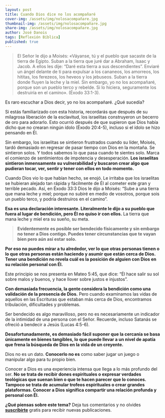 ```yaml
---
layout: post
title: Cuando Dios dice no los acompañaré
cover-img: /assets/img/nolosacompañare.jpg
thumbnail-img: /assets/img/nolosacompañare.jpg 
share-img: /assets/img/nolosacompañare.jpg
author: José Danois
tags: [Reflexión Bíblica]
published: true
---
```

>El Señor le dijo a Moisés: «Váyanse, tú y el pueblo que sacaste de la tierra de Egipto. Suban a la tierra que juré dar a Abraham, Isaac y Jacob. A ellos les dije: “Daré esta tierra a sus descendientes”. Enviaré un ángel delante de ti para expulsar a los cananeos, los amorreos, los hititas, los ferezeos, los heveos y los jebuseos. Suban a la tierra donde fluyen la leche y la miel. Sin embargo, yo no los acompañaré, porque son un pueblo terco y rebelde. Si lo hiciera, seguramente los destruiría en el camino». (Éxodo 33:1-3).

Es raro escuchar a Dios decir, yo no los acompañaré. ¿Qué sucedía?

Si estás familiarizado con esta historia, recordarás que después de su milagrosa liberación de la esclavitud, los israelitas construyeron un becerro de oro para adorarlo. Esto ocurrió después de que supieron que Dios había dicho que no crearan ningún ídolo (Éxodo 20:4-5), incluso si el ídolo se hizo pensando en Él.

Sin embargo, los israelitas se sintieron frustrados cuando su líder, Moisés, tardó demasiado en regresar de pasar tiempo con Dios en la montaña. Se sintieron solos. Y todos sabemos lo que pasa cuando te sientes solo. Marca el comienzo de sentimientos de impotencia y desesperación. **Los israelitas sintieron inmensamente su vulnerabilidad y buscaron crear algo que pudieran tocar, ver, sentir y tener con ellos en todo momento.**

Cuando Dios vio lo que habían hecho, se enojó. Le irritaba que los israelitas se hubieran alejado tan rápida y fácilmente de Él al cometer este gran y terrible pecado. Así, en Éxodo 33:3 Dios le dijo a Moisés: “Sube a una tierra que mana leche y miel; porque no subiré en medio de vosotros, porque sois un pueblo terco, y podría destruiros en el camino”.

**Esa es una declaración interesante. Literalmente le dijo a su pueblo que fuera al lugar de bendición, pero Él no quiso ir con ellos.** La tierra que mana leche y miel era su sueño, su meta.

> **Evidentemente es posible ser bendecido físicamente y sin embargo no tener a Dios contigo. Puedes tener circunstancias que te vayan bien pero aún así estar solo.**

**Por eso no puedes mirar a tu alrededor, ver lo que otras personas tienen o lo que otras personas están haciendo y asumir que están cerca de Dios. Tener una bendición no revela cuál es la posición de alguien con Dios en su relación personal con Él.**

Este principio se nos presenta en Mateo 5:45, que dice: “Él hace salir su sol sobre malos y buenos, y hace llover sobre justos e injustos”.

**Con demasiada frecuencia, la gente considera la bendición como una validación de la presencia de Dios.** Pero cuando examinamos las vidas de aquellos en las Escrituras que estaban más cerca de Dios, encontramos tribulación, dificultades y problemas.

Ser bendecido es algo maravilloso, pero no es necesariamente un indicador de la intimidad de una persona con el Señor. Recuerde, incluso Satanás se ofreció a bendecir a Jesús (Lucas 4:5-6).

**Desafortunadamente, es demasiado fácil suponer que la cercanía se basa únicamente en bienes tangibles, lo que puede llevar a un nivel de apatía que frena la búsqueda de Dios en la vida de un creyente.**

Dios no es un dato. **Conocerlo no es** como saber jugar un juego o manipular algo para tu propio bien.

Conocer a Dios es una experiencia intensa que llega a lo más profundo del ser. **No se trata de recibir dones espirituales o expresar verdades teológicas que suenan bien o que te hacen parecer que lo conoces. Tampoco se trata de acumular trofeos espirituales o crear grandes plataformas. Conocer a Dios significa compartir una relación profunda y personal con Él.**

**¿Qué piensas sobre este tema?** Deja tus comentarios y no olvides **[suscribirte](https://www.feedio.co/@jdanois)** gratis para recibir nuevas publicaciones.

<!--stackedit_data:
eyJoaXN0b3J5IjpbLTQzNTcwMDM3Nl19
-->

